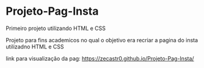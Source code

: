 # Projeto-Pag-Insta
Primeiro projeto utilizando HTML e CSS

Projeto para fins academicos no qual o objetivo era recriar a pagina do insta utilizadno HTML e CSS

link para visualização da pag:
https://zecastr0.github.io/Projeto-Pag-Insta/
